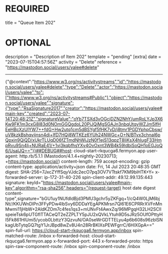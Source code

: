 
# REQUIRED
title = "Queue Item 202"
# OPTIONAL
description = "Description of Item 202"
template = "pending"
[extra]
date = "2023-07-15T04:57:56Z"
activity = "Delete"
reference = "https://mastodon.social/users/yalee#delete"

---
{"@context":"https://www.w3.org/ns/activitystreams","id":"https://mastodon.social/users/yalee#delete","type":"Delete","actor":"https://mastodon.social/users/yalee","to":["https://www.w3.org/ns/activitystreams#Public"],"object":"https://mastodon.social/users/yalee","signature":{"type":"RsaSignature2017","creator":"https://mastodon.social/users/yalee#main-key","created":"2023-07-14T20:48:21Z","signatureValue":"oYb7TSXd3vOGcjDZN2NhY/umRoLYJp3X6Kw9FK1m3cxG8l83d0NOmGGQgdoL20PiJQiMgSGAJn3nbqUtqvWZJm5lfHEeHBcXzUlYW7++fdG+Hw2utq1cm5dBSYgf5fHK7vD/j8tmr1PGDYphpCbsw/uV8kzkBshqvijnsn4di+IfD7HQj8WTKEz6YUh24NWGc+O+N/BTvx3chnal6pQpxin9QiQD/xUkrTLUqD06fZTmdNhWiJzN0f1ejS13qpzT8IiKsX4hIugF33HmpRvu9Sn4lj+NURaE41/+1vj3kqbfhsYXy4OvOxnt3WB4k59ldbiSoQH1oEGJoQ6/UsalJQ=="}}##DEBUG##host: cloud-start-rkqucga6.fermyon.app
user-agent: http.rb/5.1.1 (Mastodon/4.1.4+nightly-20230713; +https://mastodon.social/)
content-length: 759
accept-encoding: gzip
content-type: application/activity+json
date: Fri, 14 Jul 2023 20:48:35 GMT
digest: SHA-256=7JxcZYffSqyVJdc2ecO7pq3OV7VTtskf7KM9biHTK+Y=
x-forwarded-server: ip-172-31-40-226
spin-client-addr: 49.12.99.135:443
signature: keyId="https://mastodon.social/users/yalee#main-key",algorithm="rsa-sha256",headers="(request-target) host date digest content-type",signature="bGU1uy1NUfdIdBjd3PMU3gchr5yZKFgq+1/cQ4W0LjM6bjNt//KKUWnDlPn3FFyPDw4lbSvy6DDDaYEgAPKMrsn7Ql61E6CPRRrXVFnMnMwmi11jHbW+2AldKZOm7c4fes1qs3+mUNvFt4AwxZq/96MPgqH32LH2SCllspeieTsk6pUTGflTTACeQT2eZZPLTY5pJU2xQVkLYtuh9D5sJRz5OUfOPttyHl5Fk861HlUmi5/ycob0LbttzY3QzvuN/OA0seWrGDTTELyu4p6b608s96zblSNkagUbTytqGQ7tgY1JrJBpd8wZv8U4n28RrBKlXsPEWFgrrC/6HlXGpA=="
spin-full-url: https://cloud-start-rkqucga6.fermyon.app/inbox
spin-matched-route: /inbox
x-forwarded-host: cloud-start-rkqucga6.fermyon.app
x-forwarded-port: 443
x-forwarded-proto: https
spin-raw-component-route: /inbox
spin-component-route: /inbox

